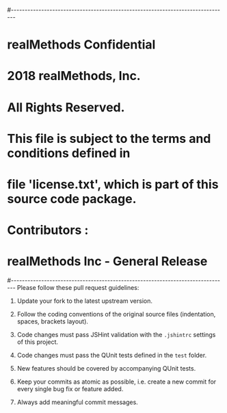 #-------------------------------------------------------------------------------
# realMethods Confidential
# 
# 2018 realMethods, Inc.
# All Rights Reserved.
# 
# This file is subject to the terms and conditions defined in
# file 'license.txt', which is part of this source code package.
#  
# Contributors :
#       realMethods Inc - General Release
#-------------------------------------------------------------------------------
Please follow these pull request guidelines:

1. Update your fork to the latest upstream version.

2. Follow the coding conventions of the original source files (indentation, spaces, brackets layout).

3. Code changes must pass JSHint validation with the `.jshintrc` settings of this project.

4. Code changes must pass the QUnit tests defined in the `test` folder.

5. New features should be covered by accompanying QUnit tests.

6. Keep your commits as atomic as possible, i.e. create a new commit for every single bug fix or feature added.

7. Always add meaningful commit messages.
